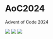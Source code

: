 # AoC2024
Advent of Code 2024


<!--- advent_readme_stars table --->


![](https://img.shields.io/badge/day%20📅-25-blue) ![](https://img.shields.io/badge/stars%20⭐-9-yellow) ![](https://img.shields.io/badge/days%20completed-4-red)